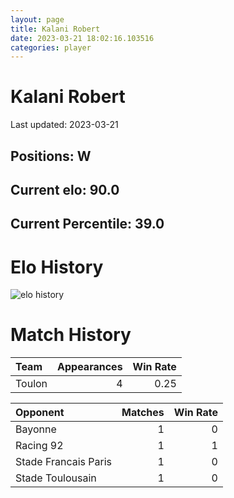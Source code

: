 ```yaml
---  
layout: page  
title: Kalani Robert  
date: 2023-03-21 18:02:16.103516  
categories: player  
---
```

# Kalani Robert


Last updated: 2023-03-21
## Positions: W

## Current elo: 90.0

## Current Percentile: 39.0

# Elo History


![elo history](history_KalaniRobert.png)
# Match History


| Team   |   Appearances |   Win Rate |
|:-------|--------------:|-----------:|
| Toulon |             4 |       0.25 |

| Opponent             |   Matches |   Win Rate |
|:---------------------|----------:|-----------:|
| Bayonne              |         1 |          0 |
| Racing 92            |         1 |          1 |
| Stade Francais Paris |         1 |          0 |
| Stade Toulousain     |         1 |          0 |